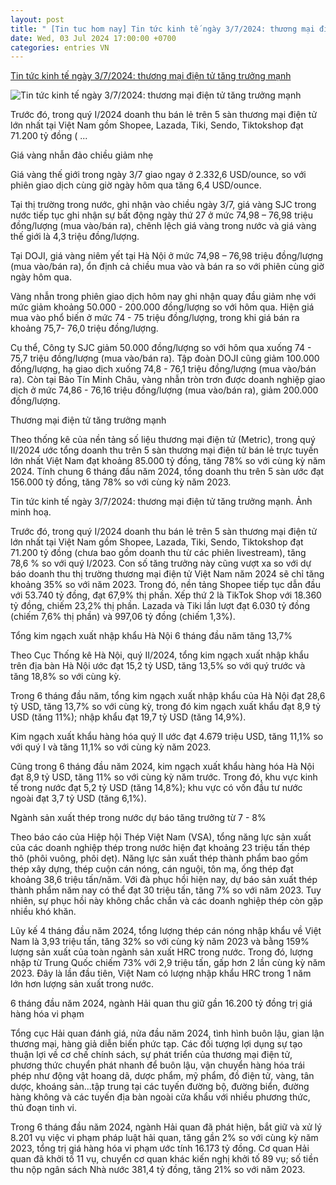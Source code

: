 ```yaml
---
layout: post
title: " [Tin tuc hom nay] Tin tức kinh tế ngày 3/7/2024: thương mại điện tử tăng trưởng mạnh"
date: Wed, 03 Jul 2024 17:00:00 +0700
categories: entries VN
---
```

[Tin tức kinh tế ngày 3/7/2024: thương mại điện tử tăng trưởng mạnh](https://kinhtedothi.vn/tin-tuc-kinh-te-ngay-3-7-2024thuong-mai-dien-tu-tang-truong-manh.html)

![Tin tức kinh tế ngày 3/7/2024: thương mại điện tử tăng trưởng mạnh](https://static.kinhtedothi.vn/640x360/images/upload//2024/07/03/6abf5f0d-58f2-4157-80ff-8d64d4adea25.png)

Trước đó, trong quý I/2024 doanh thu bán lẻ trên 5 sàn thương mại điện tử lớn nhất tại Việt Nam gồm Shopee, Lazada, Tiki, Sendo, Tiktokshop đạt 71.200 tỷ đồng ( ...

Giá vàng nhẫn đảo chiều giảm nhẹ

Giá vàng thế giới trong ngày 3/7 giao ngay ở 2.332,6 USD/ounce, so với phiên giao dịch cùng giờ ngày hôm qua tăng 6,4 USD/ounce.

Tại thị trường trong nước, ghi nhận vào chiều ngày 3/7, giá vàng SJC trong nước tiếp tục ghi nhận sự bất động ngày thứ 27 ở mức 74,98 – 76,98 triệu đồng/lượng (mua vào/bán ra), chênh lệch giá vàng trong nước và giá vàng thế giới là 4,3 triệu đồng/lượng.

Tại DOJI, giá vàng niêm yết tại Hà Nội ở mức 74,98 – 76,98 triệu đồng/lượng (mua vào/bán ra), ổn định cả chiều mua vào và bán ra so với phiên cùng giờ ngày hôm qua.

Vàng nhẫn trong phiên giao dịch hôm nay ghi nhận quay đầu giảm nhẹ với mức giảm khoảng 50.000 - 200.000 đồng/lượng so với hôm qua. Hiện giá mua vào phổ biến ở mức 74 - 75 triệu đồng/lượng, trong khi giá bán ra khoảng 75,7- 76,0 triệu đồng/lượng.

Cụ thể, Công ty SJC giảm 50.000 đồng/lượng so với hôm qua xuống 74 - 75,7 triệu đồng/lượng (mua vào/bán ra). Tập đoàn DOJI cũng giảm 100.000 đồng/lượng, hạ giao dịch xuống 74,8 - 76,1 triệu đồng/lượng (mua vào/bán ra). Còn tại Bảo Tín Minh Châu, vàng nhẫn tròn trơn được doanh nghiệp giao dịch ở mức 74,86 - 76,16 triệu đồng/lượng (mua vào/bán ra), giảm 200.000 đồng/lượng.

Thương mại điện tử tăng trưởng mạnh

Theo thống kê của nền tảng số liệu thương mại điện tử (Metric), trong quý II/2024 ước tổng doanh thu trên 5 sàn thương mại điện tử bán lẻ trực tuyến lớn nhất Việt Nam đạt khoảng 85.000 tỷ đồng, tăng 78% so với cùng kỳ năm 2024. Tính chung 6 tháng đầu năm 2024, tổng doanh thu trên 5 sàn ước đạt 156.000 tỷ đồng, tăng 78% so với cùng kỳ năm 2023.

Tin tức kinh tế ngày 3/7/2024: thương mại điện tử tăng trưởng mạnh. Ảnh minh hoạ.

Trước đó, trong quý I/2024 doanh thu bán lẻ trên 5 sàn thương mại điện tử lớn nhất tại Việt Nam gồm Shopee, Lazada, Tiki, Sendo, Tiktokshop đạt 71.200 tỷ đồng (chưa bao gồm doanh thu từ các phiên livestream), tăng 78,6 % so với quý I/2023. Con số tăng trưởng này cũng vượt xa so với dự báo doanh thu thị trường thương mại điện tử Việt Nam năm 2024 sẽ chỉ tăng khoảng 35% so với năm 2023. Trong đó, nền tảng Shopee tiếp tục dẫn đầu với 53.740 tỷ đồng, đạt 67,9% thị phần. Xếp thứ 2 là TikTok Shop với 18.360 tỷ đồng, chiếm 23,2% thị phần. Lazada và Tiki lần lượt đạt 6.030 tỷ đồng (chiếm 7,6% thị phần) và 997,06 tỷ đồng (chiếm 1,3%).

Tổng kim ngạch xuất nhập khẩu Hà Nội 6 tháng đầu năm tăng 13,7%

Theo Cục Thống kê Hà Nội, quý II/2024, tổng kim ngạch xuất nhập khẩu trên địa bàn Hà Nội ước đạt 15,2 tỷ USD, tăng 13,5% so với quý trước và tăng 18,8% so với cùng kỳ.

Trong 6 tháng đầu năm, tổng kim ngạch xuất nhập khẩu của Hà Nội đạt 28,6 tỷ USD, tăng 13,7% so với cùng kỳ, trong đó kim ngạch xuất khẩu đạt 8,9 tỷ USD (tăng 11%); nhập khẩu đạt 19,7 tỷ USD (tăng 14,9%).

Kim ngạch xuất khẩu hàng hóa quý II ước đạt 4.679 triệu USD, tăng 11,1% so với quý I và tăng 11,1% so với cùng kỳ năm 2023.

Cũng trong 6 tháng đầu năm 2024, kim ngạch xuất khẩu hàng hóa Hà Nội đạt 8,9 tỷ USD, tăng 11% so với cùng kỳ năm trước. Trong đó, khu vực kinh tế trong nước đạt 5,2 tỷ USD (tăng 14,8%); khu vực có vốn đầu tư nước ngoài đạt 3,7 tỷ USD (tăng 6,1%).

Ngành sản xuất thép trong nước dự báo tăng trưởng từ 7 - 8%

Theo báo cáo của Hiệp hội Thép Việt Nam (VSA), tổng năng lực sản xuất của các doanh nghiệp thép trong nước hiện đạt khoảng 23 triệu tấn thép thô (phôi vuông, phôi dẹt). Năng lực sản xuất thép thành phẩm bao gồm thép xây dựng, thép cuộn cán nóng, cán nguội, tôn mạ, ống thép đạt khoảng 38,6 triệu tấn/năm. Với đà phục hồi hiện nay, dự báo sản xuất thép thành phẩm năm nay có thể đạt 30 triệu tấn, tăng 7% so với năm 2023. Tuy nhiên, sự phục hồi này không chắc chắn và các doanh nghiệp thép còn gặp nhiều khó khăn.

Lũy kế 4 tháng đầu năm 2024, tổng lượng thép cán nóng nhập khẩu về Việt Nam là 3,93 triệu tấn, tăng 32% so với cùng kỳ năm 2023 và bằng 159% lượng sản xuất của toàn ngành sản xuất HRC trong nước. Trong đó, lượng nhập từ Trung Quốc chiếm 73% với 2,9 triệu tấn, gấp hơn 2 lần cùng kỳ năm 2023. Đây là lần đầu tiên, Việt Nam có lượng nhập khẩu HRC trong 1 năm lớn hơn lượng sản xuất trong nước.

6 tháng đầu năm 2024, ngành Hải quan thu giữ gần 16.200 tỷ đồng trị giá hàng hóa vi phạm

Tổng cục Hải quan đánh giá, nửa đầu năm 2024, tình hình buôn lậu, gian lận thương mại, hàng giả diễn biến phức tạp. Các đối tượng lợi dụng sự tạo thuận lợi về cơ chế chính sách, sự phát triển của thương mại điện tử, phương thức chuyển phát nhanh để buôn lậu, vận chuyển hàng hóa trái phép như động vật hoang dã, dược phẩm, mỹ phẩm, đồ điện tử, vàng, tân dược, khoáng sản...tập trung tại các tuyến đường bộ, đường biển, đường hàng không và các tuyến địa bàn ngoài cửa khẩu với nhiều phương thức, thủ đoạn tinh vi.

Trong 6 tháng đầu năm 2024, ngành Hải quan đã phát hiện, bắt giữ và xử lý 8.201 vụ việc vi phạm pháp luật hải quan, tăng gần 2% so với cùng kỳ năm 2023, tổng trị giá hàng hóa vi phạm ước tính 16.173 tỷ đồng. Cơ quan Hải quan đã khởi tố 11 vụ, chuyển cơ quan khác kiến nghị khởi tố 89 vụ; số tiền thu nộp ngân sách Nhà nước 381,4 tỷ đồng, tăng 21% so với năm 2023.

